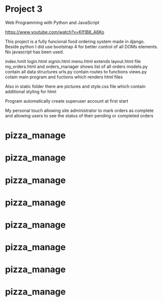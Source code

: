 # Project 3

Web Programming with Python and JavaScript

https://www.youtube.com/watch?v=Klf1B8_A6Ko

This project is a fully funcional food ordering system made in django.
Beside python I did use bootstrap 4 for better control of all DOMs elements.
No javascript has been used.


index.hmlt login.html signin.html menu.html extends layout.html file 
my_orders.html and orders_manager shows list of all orders
models.py contain all data structures
urls.py contain routes to functions
views.py cotain main program and fuctions which renders html files

Also in static folder there are pictures and style.css file which contain additional styling for html 

Program automatically create superuser account at first start

My personal touch allowing site administrator to mark orders as complete and allowing users to see the status of their pending or completed orders
# pizza_manage
# pizza_manage
# pizza_manage
# pizza_manage
# pizza_manage
# pizza_manage
# pizza_manage
# pizza_manage
